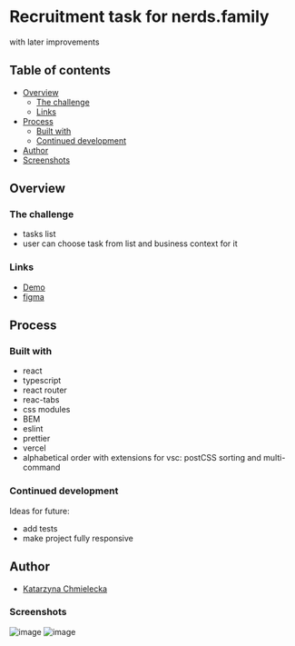 
# Recruitment task for nerds.family
with later improvements


## Table of contents

- [Overview](#overview)
  - [The challenge](#the-challenge)
  - [Links](#links)
- [Process](#process)
  - [Built with](#built-with)
  - [Continued development](#continued-development)
- [Author](#author)
-  [Screenshots](#screenshots)

## Overview

### The challenge

- tasks list
- user can choose task from list and business context for it

### Links

- [Demo](https://nerds-family.vercel.app/)
- [figma](https://www.figma.com/file/QwtuHBz0DOiZ00POUCUoPP/nerds.family---Junior-Front-end-Task?node-id=1%3A350)


## Process

### Built with
- react
- typescript
- react router
- reac-tabs
- css modules
- BEM
- eslint
- prettier
- vercel
- alphabetical order with extensions for vsc: postCSS sorting and multi-command


### Continued development

Ideas for future:
- add tests
- make project fully responsive


## Author

 - [Katarzyna Chmielecka](https://github.com/KatarzynaChmielecka)



### Screenshots
![image](https://user-images.githubusercontent.com/56206231/197103334-482c8131-351d-4b50-ad58-ca47c50a2393.png)
![image](https://user-images.githubusercontent.com/56206231/197103394-0c19698f-167f-4704-806a-90a6a2437945.png)








